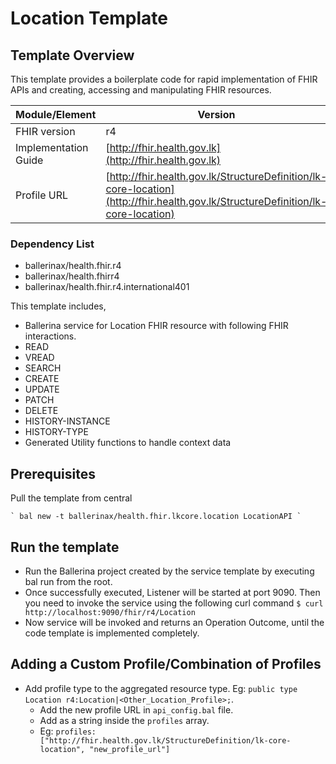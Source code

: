 

# Location Template

## Template Overview

This template provides a boilerplate code for rapid implementation of FHIR APIs and creating, accessing and manipulating FHIR resources.


| Module/Element       | Version |
|---| --- |
| FHIR version         | r4 |
| Implementation Guide | [http://fhir.health.gov.lk](http://fhir.health.gov.lk) |
| Profile URL          |[http://fhir.health.gov.lk/StructureDefinition/lk-core-location](http://fhir.health.gov.lk/StructureDefinition/lk-core-location)|

### Dependency List

- ballerinax/health.fhir.r4
- ballerinax/health.fhirr4
- ballerinax/health.fhir.r4.international401

This template includes,

- Ballerina service for Location FHIR resource with following FHIR interactions.
- READ
- VREAD
- SEARCH
- CREATE
- UPDATE
- PATCH
- DELETE
- HISTORY-INSTANCE
- HISTORY-TYPE
- Generated Utility functions to handle context data

## Prerequisites

Pull the template from central

    ` bal new -t ballerinax/health.fhir.lkcore.location LocationAPI `

## Run the template
- Run the Ballerina project created by the service template by executing bal run from the root.
- Once successfully executed, Listener will be started at port 9090. Then you need to invoke the service using the following curl command
    ` $ curl http://localhost:9090/fhir/r4/Location `
- Now service will be invoked and returns an Operation Outcome, until the code template is implemented completely.

## Adding a Custom Profile/Combination of Profiles

- Add profile type to the aggregated resource type. Eg: `public type Location r4:Location|<Other_Location_Profile>;`.
    - Add the new profile URL in `api_config.bal` file.
    - Add as a string inside the `profiles` array.
    - Eg: `profiles: ["http://fhir.health.gov.lk/StructureDefinition/lk-core-location", "new_profile_url"]`

